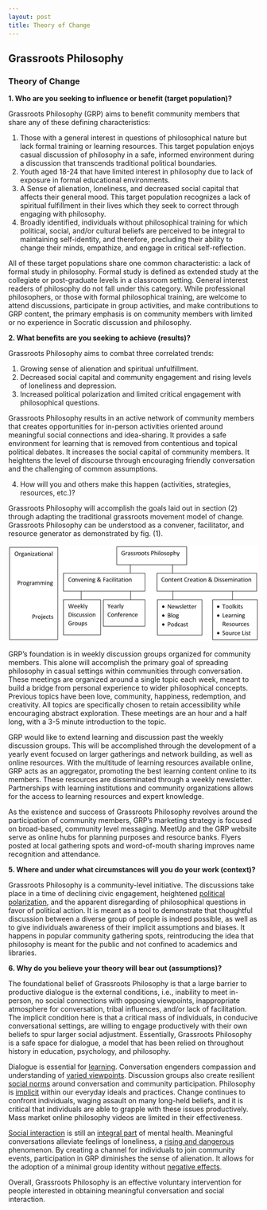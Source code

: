```yaml
---
layout: post
title: Theory of Change
---
```

## Grassroots Philosophy 
### Theory of Change

**1.	Who are you seeking to influence or benefit (target population)?**

Grassroots Philosophy (GRP) aims to benefit community members that share any of these defining characteristics:

1.	Those with a general interest in questions of philosophical nature but lack formal training or learning resources. This target population enjoys casual discussion of philosophy in a safe, informed environment during a discussion that transcends traditional political boundaries.
2.	Youth aged 18-24 that have limited interest in philosophy due to lack of exposure in formal educational environments. 
3.	A Sense of alienation, loneliness, and decreased social capital that affects their general mood. This target population recognizes a lack of spiritual fulfillment in their lives which they seek to correct through engaging with philosophy. 
4.	Broadly identified, individuals without philosophical training for which political, social, and/or cultural beliefs are perceived to be integral to maintaining self-identity, and therefore, precluding their ability to change their minds, empathize, and engage in critical self-reflection.

All of these target populations share one common characteristic: a lack of formal study in philosophy. Formal study is defined as extended study at the collegiate or post-graduate levels in a classroom setting. General interest readers of philosophy do not fall under this category. While professional philosophers, or those with formal philosophical training, are welcome to attend discussions, participate in group activities, and make contributions to GRP content, the primary emphasis is on community members with limited or no experience in Socratic discussion and philosophy.

**2.	What benefits are you seeking to achieve (results)?**

Grassroots Philosophy aims to combat three correlated trends:

1)	Growing sense of alienation and spiritual unfulfillment.
2)	Decreased social capital and community engagement and rising levels of loneliness and depression.
3)	Increased political polarization and limited critical engagement with philosophical questions.

Grassroots Philosophy results in an active network of community members that creates opportunities for in-person activities oriented around meaningful social connections and idea-sharing. It provides a safe environment for learning that is removed from contentious and topical political debates. It increases the social capital of community members. It heightens the level of discourse through encouraging friendly conversation and the challenging of common assumptions.

4. How will you and others make this happen (activities, strategies, resources, etc.)?

Grassroots Philosophy will accomplish the goals laid out in section (2) through adapting the traditional grassroots movement model of change. Grassroots Philosophy can be understood as a convener, facilitator, and resource generator as demonstrated by fig. (1).

<div style="text-align: center">
<img src="/images/grp toc.png" alt="GRP Organizational Chart">
</div>

GRP’s foundation is in weekly discussion groups organized for community members. This alone will accomplish the primary goal of spreading philosophy in casual settings within communities through conversation. These meetings are organized around a single topic each week, meant to build a bridge from personal experience to wider philosophical concepts. Previous topics have been love, community, happiness, redemption, and creativity. All topics are specifically chosen to retain accessibility while encouraging abstract exploration. These meetings are an hour and a half long, with a 3-5 minute introduction to the topic. 

GRP would like to extend learning and discussion past the weekly discussion groups. This will be accomplished through the development of a yearly event focused on larger gatherings and network building, as well as online resources. With the multitude of learning resources available online, GRP acts as an aggregator, promoting the best learning content online to its members. These resources are disseminated through a weekly newsletter. Partnerships with learning institutions and community organizations allows for the access to learning resources and expert knowledge. 

As the existence and success of Grassroots Philosophy revolves around the participation of community members, GRP’s marketing strategy is focused on broad-based, community level messaging. MeetUp and the GRP website serve as online hubs for planning purposes and resource banks. Flyers posted at local gathering spots and word-of-mouth sharing improves name recognition and attendance. 

**5. Where and under what circumstances will you do your work (context)?**

Grassroots Philosophy is a community-level initiative. The discussions take place in a time of declining civic engagement, heightened [political polarization](http://www.pewresearch.org/fact-tank/2014/06/12/7-things-to-know-about-polarization-in-america/), and the apparent disregarding of philosophical questions in favor of political action. It is meant as a tool to demonstrate that thoughtful discussion between a diverse group of people is indeed possible, as well as to give individuals awareness of their implicit assumptions and biases. It happens in popular community gathering spots, reintroducing the idea that philosophy is meant for the public and not confined to academics and libraries.

**6. Why do you believe your theory will bear out (assumptions)?**

The foundational belief of Grassroots Philosophy is that a large barrier to productive dialogue is the external conditions, i.e., inability to meet in-person, no social connections with opposing viewpoints, inappropriate atmosphere for conversation, tribal influences, and/or lack of facilitation. The implicit condition here is that a critical mass of individuals, in conducive conversational settings, are willing to engage productively with their own beliefs to spur larger social adjustment.  Essentially, Grassroots Philosophy is a safe space for dialogue, a model that has been relied on throughout history in education, psychology, and philosophy. 

Dialogue is essential for [learning](https://www.washingtonpost.com/news/answer-sheet/wp/2016/02/03/why-kids-now-more-than-ever-need-to-learn-philosophy-yes-philosophy/?utm_term=.0045cc81ccf8). Conversation engenders compassion and understanding of [varied viewpoints]( https://www.ojs.unisa.edu.au/index.php/jps/article/view/988). Discussion groups also create resilient [social norms](https://plato.stanford.edu/entries/social-norms/) around conversation and community participation. Philosophy is [implicit](https://books.google.com/books?hl=en&lr=&id=_KdrTfTxqvgC&oi=fnd&pg=PP11&dq=public+philosophy&ots=jIs-VWlpSE&sig=PLUCtEWjiVHwB-7HjjtiaBePF7Y#v=onepage&q=public%20philosophy&f=false) within our everyday ideals and practices. Change continues to confront individuals, waging assault on many long-held beliefs, and it is critical that individuals are able to grapple with these issues productively. Mass market online philosophy videos are limited in their effectiveness. 

[Social interaction](https://www.psychologytoday.com/us/blog/evil-deeds/201402/lets-talk-about-loneliness-alienation-in-linked-age) is still an [integral part](https://www.nytimes.com/2017/06/12/well/live/having-friends-is-good-for-you.html) of mental health. Meaningful conversations alleviate feelings of loneliness, a [rising and dangerous](https://www.theguardian.com/commentisfree/2014/feb/17/loneliness-report-bigger-killer-obesity-lonely-people) phenomenon. By creating a channel for individuals to join community events, participation in GRP diminishes the sense of alienation. It allows for the adoption of a minimal group identity without [negative effects](https://www.psychologytoday.com/us/blog/is-america/201803/group-dienamics-the-perils-identity-politics).

Overall, Grassroots Philosophy is an effective voluntary intervention for people interested in obtaining meaningful conversation and social interaction.
